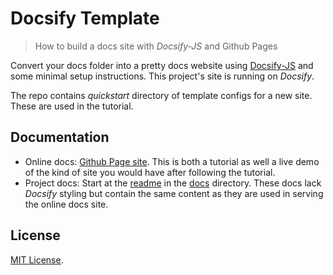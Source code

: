 # Docsify Template
> How to build a docs site with _Docsify-JS_ and Github Pages

Convert your docs folder into a pretty docs website using [Docsify-JS](https://docsify.js.org/) and some minimal setup instructions. This project's site is running on _Docsify_.

The repo contains _quickstart_ directory of template configs for a new site. These are used in the tutorial.

## Documentation

- Online docs: [Github Page site](https://michaelcurrin.github.io/docsify-template/#/). This is both a tutorial as well a live demo of the kind of site you would have after following the tutorial.
- Project docs: Start at the [readme](/docs/README.md) in the [docs](/docs) directory. These docs lack _Docsify_ styling but contain the same content as they are used in serving the online docs site.


## License

[MIT License](/LICENSE).
